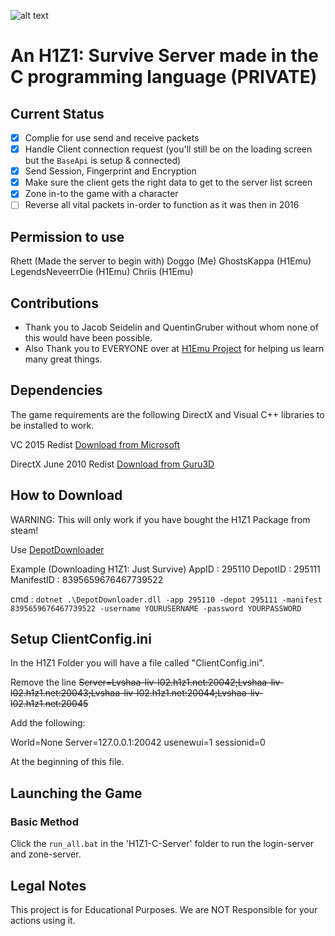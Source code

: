 ![alt text](https://cdn.akamai.steamstatic.com/steam/apps/295110/header.jpg?t=1540317442)

# An H1Z1: Survive Server made in the C programming language (PRIVATE)

## Current Status

- [x] Complie for use send and receive packets
- [x] Handle Client connection request (you'll still be on the loading screen but the `BaseApi` is setup & connected)
- [x] Send Session, Fingerprint and Encryption
- [x] Make sure the client gets the right data to get to the server list screen
- [x] Zone in-to the game with a character
- [ ] Reverse all vital packets in-order to function as it was then in 2016

## Permission to use
Rhett (Made the server to begin with)
Doggo (Me)
GhostsKappa (H1Emu)
LegendsNeveerrDie (H1Emu)
Chriis (H1Emu)


## Contributions

- Thank you to Jacob Seidelin and QuentinGruber without whom none of this would have been possible.
- Also Thank you to EVERYONE over at [H1Emu Project](https://github.com/QuentinGruber/h1z1-server) for helping us learn many great things.


## Dependencies
The game requirements are the following DirectX and Visual C++ libraries to be installed to work.

VC 2015 Redist [Download from Microsoft](https://www.microsoft.com/en-gb/download/details.aspx?id=48145)

DirectX June 2010 Redist [Download from Guru3D](https://www.guru3d.com/files-get/directx-end-user-runtimes-(june-2010),8.html)


## How to Download
WARNING: This will only work if you have bought the H1Z1 Package from steam!

Use [DepotDownloader](https://github.com/SteamRE/DepotDownloader)

Example (Downloading H1Z1: Just Survive)
AppID : 295110  DepotID : 295111   ManifestID : 8395659676467739522

cmd : `dotnet .\DepotDownloader.dll -app 295110 -depot 295111 -manifest 8395659676467739522 -username YOURUSERNAME -password YOURPASSWORD`

## Setup ClientConfig.ini
In the H1Z1 Folder you will have a file called "ClientConfig.ini".

Remove the line ~~Server=Lvshaa-liv-l02.h1z1.net:20042;Lvshaa-liv-l02.h1z1.net:20043;Lvshaa-liv-l02.h1z1.net:20044;Lvshaa-liv-l02.h1z1.net:20045~~ 

Add the following:

   World=None
   Server=127.0.0.1:20042
   usenewui=1
   sessionid=0

At the beginning of this file.

## Launching the Game
### Basic Method
Click the `run_all.bat` in the 'H1Z1-C-Server' folder to run the login-server and zone-server.

## Legal Notes

This project is for Educational Purposes. We are NOT Responsible for your actions using it.
